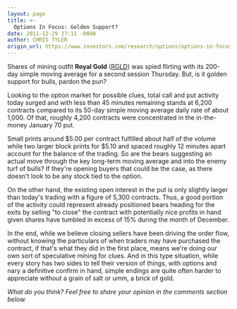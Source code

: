 ```yaml
---
layout: page
title: >-
  Options In Focus: Golden Support?
date: 2011-12-29 17:11 -0800
author: CHRIS TYLER
origin_url: https://www.investors.com/research/options/options-in-focus-golden-support/
---
```






Shares of mining outfit **Royal Gold**  ([RGLD](https://research.investors.com/quote.aspx?symbol=RGLD)) was spied flirting with its 200-day simple moving average for a second session Thursday. But, is it golden support for bulls, pardon the pun? 

  

Looking to the option market for possible clues, total call and put activity today surged and with less than 45 minutes remaining stands at 6,200 contracts compared to its 50-day simple moving average daily rate of about 1,000. Of that, roughly 4,200 contracts were concentrated in the in-the-money January 70 put. 

  

Small prints around $5.00 per contract fulfilled about half of the volume while two larger block prints for $5.10 and spaced roughly 12 minutes apart account for the balance of the trading. So are the bears suggesting an actual move through the key long-term moving average and into the enemy turf of bulls? If they're opening buyers that could be the case, as there doesn't look to be any stock tied to the option. 

  

On the other hand, the existing open interest in the put is only slightly larger than today's trading with a figure of 5,300 contracts. Thus, a good portion of the activity could represent already positioned bears heading for the exits by selling "to close" the contract with potentially nice profits in hand given shares have tumbled in excess of 15% during the month of December. 

  

In the end, while we believe closing sellers have been driving the order flow, without knowing the particulars of when traders may have purchased the contract, if that's what they did in the first place, means we're doing our own sort of speculative mining for clues. And in this type situation, while every story has two sides to tell their version of things, with options and nary a definitive confirm in hand, simple endings are quite often harder to appreciate without a grain of salt or umm, a brick of gold.

  

*What do you think? Feel free to share your opinion in the comments section below.*




